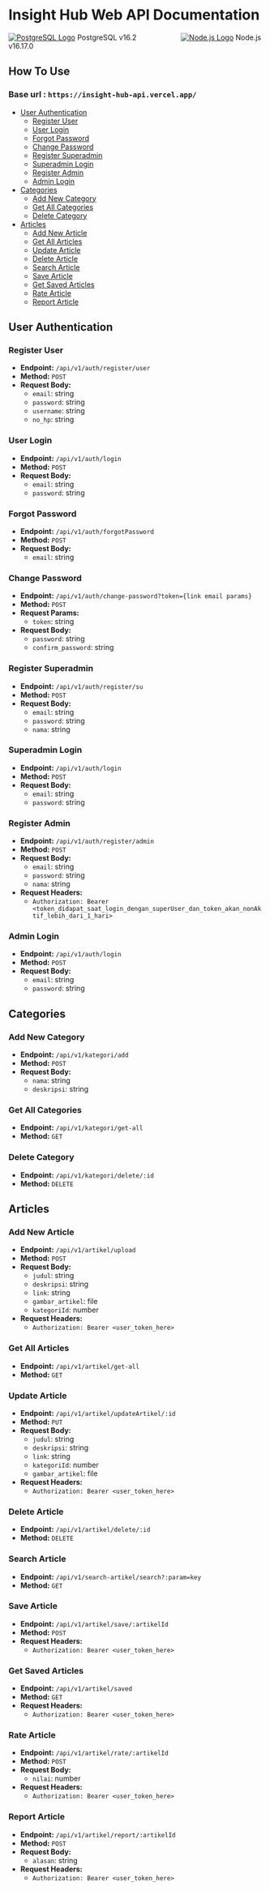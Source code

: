 # Insight Hub Web API Documentation

[![PostgreSQL Logo](https://img.icons8.com/color/24/000000/postgreesql.png)](#) PostgreSQL v16.2 
&ensp;&ensp;&ensp;&ensp;&ensp;&ensp;&ensp;&ensp;&ensp;&ensp;&ensp;&ensp;[![Node.js Logo](https://img.icons8.com/color/24/000000/nodejs.png)](#) Node.js v16.17.0


## How To Use
### Base url : `https://insight-hub-api.vercel.app/`
- [User Authentication](#user-authentication)
  - [Register User](#register-user)
  - [User Login](#user-login)
  - [Forgot Password](#forgot-password)
  - [Change Password](#change-password)
  - [Register Superadmin](#register-superadmin)
  - [Superadmin Login](#superadmin-login)
  - [Register Admin](#register-admin)
  - [Admin Login](#admin-login)
- [Categories](#categories)
  - [Add New Category](#add-new-category)
  - [Get All Categories](#get-all-categories)
  - [Delete Category](#delete-category)
- [Articles](#articles)
  - [Add New Article](#add-new-article)
  - [Get All Articles](#get-all-articles)
  - [Update Article](#update-article)
  - [Delete Article](#delete-article)
  - [Search Article](#search-article)
  - [Save Article](#save-article)
  - [Get Saved Articles](#get-saved-articles)
  - [Rate Article](#rate-article)
  - [Report Article](#report-article)

## User Authentication

### Register User
- **Endpoint:** `/api/v1/auth/register/user`
- **Method:** `POST`
- **Request Body:**
  - `email`: string
  - `password`: string
  - `username`: string
  - `no_hp`: string

### User Login
- **Endpoint:** `/api/v1/auth/login`
- **Method:** `POST`
- **Request Body:**
  - `email`: string
  - `password`: string

### Forgot Password
- **Endpoint:** `/api/v1/auth/forgotPassword`
- **Method:** `POST`
- **Request Body:**
  - `email`: string

### Change Password
- **Endpoint:** `/api/v1/auth/change-password?token={link email params}`
- **Method:** `POST`
- **Request Params:**
  - `token`: string
- **Request Body:**
  - `password`: string
  - `confirm_password`: string

### Register Superadmin
- **Endpoint:** `/api/v1/auth/register/su`
- **Method:** `POST`
- **Request Body:**
  - `email`: string
  - `password`: string
  - `nama`: string

### Superadmin Login
- **Endpoint:** `/api/v1/auth/login`
- **Method:** `POST`
- **Request Body:**
  - `email`: string
  - `password`: string

### Register Admin
- **Endpoint:** `/api/v1/auth/register/admin`
- **Method:** `POST`
- **Request Body:**
  - `email`: string
  - `password`: string
  - `nama`: string
- **Request Headers:**
  - `Authorization: Bearer <token_didapat_saat_login_dengan_superUser_dan_token_akan_nonAktif_lebih_dari_1_hari>`

### Admin Login
- **Endpoint:** `/api/v1/auth/login`
- **Method:** `POST`
- **Request Body:**
  - `email`: string
  - `password`: string

## Categories

### Add New Category
- **Endpoint:** `/api/v1/kategori/add`
- **Method:** `POST`
- **Request Body:**
  - `nama`: string
  - `deskripsi`: string

### Get All Categories
- **Endpoint:** `/api/v1/kategori/get-all`
- **Method:** `GET`

### Delete Category
- **Endpoint:** `/api/v1/kategori/delete/:id`
- **Method:** `DELETE`

## Articles

### Add New Article
- **Endpoint:** `/api/v1/artikel/upload`
- **Method:** `POST`
- **Request Body:**
  - `judul`: string
  - `deskripsi`: string
  - `link`: string
  - `gambar_artikel`: file
  - `kategoriId`: number
- **Request Headers:**
  - `Authorization: Bearer <user_token_here>`

### Get All Articles
- **Endpoint:** `/api/v1/artikel/get-all`
- **Method:** `GET`

### Update Article
- **Endpoint:** `/api/v1/artikel/updateArtikel/:id`
- **Method:** `PUT`
- **Request Body:**
  - `judul`: string
  - `deskripsi`: string
  - `link`: string
  - `kategoriId`: number
  - `gambar_artikel`: file
- **Request Headers:**
  - `Authorization: Bearer <user_token_here>`

### Delete Article
- **Endpoint:** `/api/v1/artikel/delete/:id`
- **Method:** `DELETE`

### Search Article
- **Endpoint:** `/api/v1/search-artikel/search?:param=key`
- **Method:** `GET`

### Save Article
- **Endpoint:** `/api/v1/artikel/save/:artikelId`
- **Method:** `POST`
- **Request Headers:**
  - `Authorization: Bearer <user_token_here>`

### Get Saved Articles
- **Endpoint:** `/api/v1/artikel/saved`
- **Method:** `GET`
- **Request Headers:**
  - `Authorization: Bearer <user_token_here>`

### Rate Article
- **Endpoint:** `/api/v1/artikel/rate/:artikelId`
- **Method:** `POST`
- **Request Body:**
  - `nilai`: number
- **Request Headers:**
  - `Authorization: Bearer <user_token_here>`

### Report Article
- **Endpoint:** `/api/v1/artikel/report/:artikelId`
- **Method:** `POST`
- **Request Body:**
  - `alasan`: string
- **Request Headers:**
  - `Authorization: Bearer <user_token_here>`
